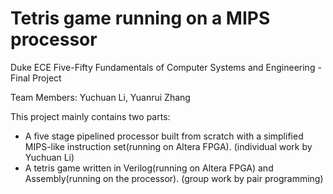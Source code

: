# Tetris game running on a MIPS processor
Duke ECE Five-Fifty Fundamentals of Computer Systems and Engineering - Final Project

Team Members: Yuchuan Li, Yuanrui Zhang

This project mainly contains two parts:
 - A five stage pipelined processor built from scratch with a simplified MIPS-like instruction set(running on Altera FPGA). (individual work by Yuchuan Li)
 - A tetris game written in Verilog(running on Altera FPGA) and Assembly(running on the processor). (group work by pair programming)
